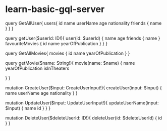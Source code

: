 # learn-basic-gql-server

 query GetAllUser{
   users{
     id
     name
     userName
     age
     nationality
     friends {
       name
    }
   }
 }


 query getUser($userId: ID!){
   user(id: $userId) {
     name
     age
     friends {
      name
     }
     favouriteMovies {
       id
       name
       yearOfPublication
     }
   }
 }

 query GetAllMovies{
   movies {
     id
     name
     yearOfPublication
   }
 }
 
 
 query getMovie($name: String!){
   movie(name: $name) {
     name
     yearOfPublication
     isInTheaters
    
   }
 }


 mutation CreateUser($input: CreateUserInput!){
   createUser(input: $input) {
     name
     userName
     age
     nationality
   }
 }

 mutation UpdateUser($input: UpdateUserInput!){
   updateUserName(input: $input) {
     name
     id
   }
 }
 }
   
   
   
   mutation DeleteUser($deleteUserId: ID!){
     deleteUser(id: $deleteUserId) {
       id
     }
   }
